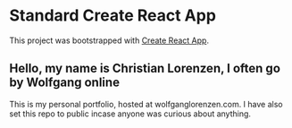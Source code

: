 # Standard Create React App
This project was bootstrapped with [Create React App](https://github.com/facebook/create-react-app).

## Hello, my name is Christian Lorenzen, I often go by Wolfgang online
This is my personal portfolio, hosted at wolfganglorenzen.com. I have also set this repo to public incase anyone was curious about anything.
